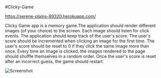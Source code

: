 #Clicky-Game

https://serene-plains-89320.herokuapp.com/

Clicky Game app is a memory game.The application should render different images (of your choice) to the screen. Each image should listen for click events.
The application should keep track of the user's score. The user's score should be incremented when clicking an image for the first time. The user's score should be reset to 0 if they click the same image more than once.
Every time an image is clicked, the images rendered to the page should shuffle themselves in a random order.
Once the user's score is reset after an incorrect guess, the game should restart.

![Screenshot](/public/assets/images/clickyGame.gif)
